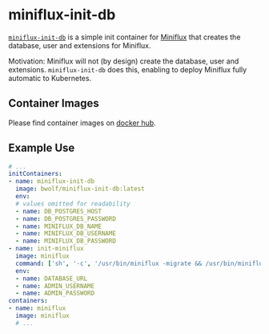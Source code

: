 # miniflux-init-db

[`miniflux-init-db`](https://github.com/bwolf/miniflux-init-db) is a simple init container for [Miniflux](https://miniflux.app) that creates the database, user and extensions for Miniflux.

Motivation: Miniflux will not (by design) create the database, user and extensions. `miniflux-init-db` does this, enabling to deploy Miniflux fully automatic to Kubernetes.


## Container Images
Please find container images on [docker hub](https://hub.docker.com/r/bwolf/miniflux-init-db).


## Example Use

``` yaml
# ...
initContainers:
- name: miniflux-init-db
  image: bwolf/miniflux-init-db:latest
  env:
  # values omitted for readability
  - name: DB_POSTGRES_HOST
  - name: DB_POSTGRES_PASSWORD
  - name: MINIFLUX_DB_NAME
  - name: MINIFLUX_DB_USERNAME
  - name: MINIFLUX_DB_PASSWORD
- name: init-miniflux
  image: miniflux
  command: ['sh', '-c', '/usr/bin/miniflux -migrate && /usr/bin/miniflux -create-admin']
  env:
  - name: DATABASE_URL
  - name: ADMIN_USERNAME
  - name: ADMIN_PASSWORD
containers:
- name: miniflux
  image: miniflux
  # ...
```
